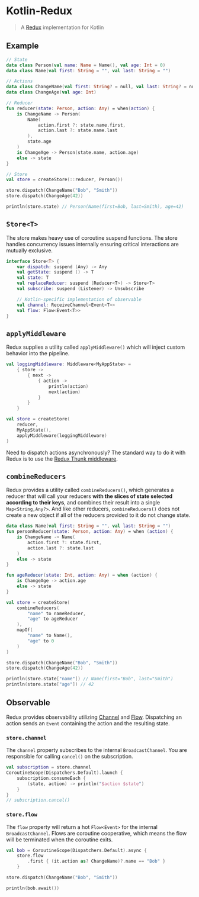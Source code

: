 # Kotlin-Redux

> A [Redux](https://github.com/reduxjs/redux) implementation for Kotlin

## Example
```kotlin
// State
data class Person(val name: Name = Name(), val age: Int = 0)
data class Name(val first: String = "", val last: String = "")

// Actions
data class ChangeName(val first: String? = null, val last: String? = null)
data class ChangeAge(val age: Int)

// Reducer
fun reducer(state: Person, action: Any) = when(action) {
    is ChangeName -> Person(
        Name(
            action.first ?: state.name.first,
            action.last ?: state.name.last
        ),
        state.age
    )
    is ChangeAge -> Person(state.name, action.age)
    else -> state
}

// Store
val store = createStore(::reducer, Person())

store.dispatch(ChangeName("Bob", "Smith"))
store.dispatch(ChangeAge(42))

println(store.state) // Person(Name(first=Bob, last=Smith), age=42)
```

## `Store<T>`
The store makes heavy use of coroutine suspend functions.
The store handles concurrency issues internally ensuring critical interactions are mutually exclusive.
```kotlin
interface Store<T> {
    var dispatch: suspend (Any) -> Any
    val getState: suspend () -> T
    val state: T
    val replaceReducer: suspend (Reducer<T>) -> Store<T>
    val subscribe: suspend (Listener) -> Unsubscribe

    // Kotlin-specific implementation of observable
    val channel: ReceiveChannel<Event<T>>
    val flow: Flow<Event<T>>
}
```

## `applyMiddleware`
Redux supplies a utility called `applyMiddleware()` which will inject custom behavior into the pipeline. 
```kotlin
val loggingMiddleware: Middleware<MyAppState> =
    { store ->
        { next ->
            { action -> 
                println(action)
                next(action)
            }
        }
    }

val store = createStore(
    reducer, 
    MyAppState(),
    applyMiddleware(loggingMiddleware)
)
```
Need to dispatch actions asynchronously?
The standard way to do it with Redux is to use the 
[Redux Thunk middleware](https://github.com/etalisoft/kotlin-redux-thunk).

## `combineReducers`
Redux provides a utility called `combineReducers()`, which generates a reducer
that will call your reducers **with the slices of state selected according to their keys**,
and combines their result into a single `Map<String,Any?>`.  And like other reducers, 
`combineReducers()` does not create a new object if all of the reducers provided to it
do not change state.
```kotlin
data class Name(val first: String = "", val last: String = "")
fun personReducer(state: Person, action: Any) = when (action) {
    is ChangeName -> Name(
        action.first ?: state.first, 
        action.last ?: state.last
    )
    else -> state  
}

fun ageReducer(state: Int, action: Any) = when (action) {
    is ChangeAge -> action.age
    else -> state
}

val store = createStore(
    combineReducers(
        "name" to nameReducer,
        "age" to ageReducer
    ),
    mapOf(
        "name" to Name(),
        "age" to 0
    )
)

store.dispatch(ChangeName("Bob", "Smith"))
store.dispatch(ChangeAge(42))

println(store.state["name"]) // Name(first="Bob", last="Smith")
println(store.state["age"]) // 42
```

## Observable
Redux provides observability utilizing [Channel](https://kotlinlang.org/docs/reference/coroutines/channels.html) 
and [Flow](https://kotlinlang.org/docs/reference/coroutines/flow.html).
Dispatching an action sends an `Event` containing the action and the resulting state.
 
### `store.channel`
The `channel` property subscribes to the internal `BroadcastChannel`. You are responsible
for calling `cancel()` on the subscription.
```kotlin
val subscription = store.channel
CoroutineScope(Dispatchers.Default).launch {
    subscription.consumeEach { 
        (state, action) -> println("$action $state")
    }
}
// subscription.cancel()
```

### `store.flow`
The `flow` property will return a hot `Flow<Event>` for the internal `BroadcastChannel`.
Flows are coroutine cooperative, which means the flow will be terminated when the 
coroutine exits. 
```kotlin
val bob = CoroutineScope(Dispatchers.Default).async {
    store.flow
        .first { (it.action as? ChangeName)?.name == "Bob" }
    }

store.dispatch(ChangeName("Bob", "Smith"))

println(bob.await())
```

